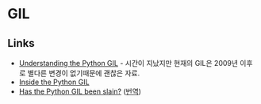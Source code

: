 # GIL

## Links

* [Understanding the Python GIL](http://www.dabeaz.com/python/UnderstandingGIL.pdf) - 시간이 지났지만 현재의 GIL은 2009년 이후로 별다른 변경이 없기때문에 괜찮은 자료.
* [Inside the Python GIL](http://www.dabeaz.com/python/GIL.pdf)
* [Has the Python GIL been slain?](https://hackernoon.com/has-the-python-gil-been-slain-9440d28fa93d) \([번역](https://seonghyeon.dev/has-the-python-gil-been-slain)\)


